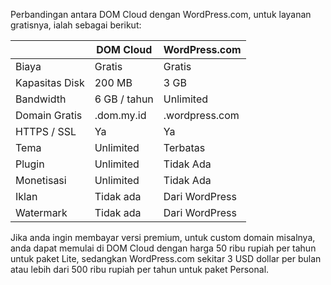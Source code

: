 

Perbandingan antara DOM Cloud dengan WordPress.com, untuk layanan gratisnya, ialah sebagai berikut:

|                | DOM Cloud    | WordPress.com  |
|----------------|--------------|----------------|
| Biaya          | Gratis       | Gratis         |
| Kapasitas Disk | 200 MB       | 3 GB           |
| Bandwidth      | 6 GB / tahun | Unlimited      |
| Domain Gratis  | .dom.my.id   | .wordpress.com |
| HTTPS / SSL    | Ya           | Ya             |
| Tema           | Unlimited    | Terbatas       |
| Plugin         | Unlimited    | Tidak Ada      |
| Monetisasi     | Unlimited    | Tidak Ada      |
| Iklan          | Tidak ada    | Dari WordPress |
| Watermark      | Tidak ada    | Dari WordPress |

Jika anda ingin membayar versi premium, untuk custom domain misalnya, anda dapat memulai di DOM Cloud dengan harga 50 ribu rupiah per tahun untuk paket Lite, sedangkan WordPress.com sekitar 3 USD dollar per bulan atau lebih dari 500 ribu rupiah per tahun untuk paket Personal.

